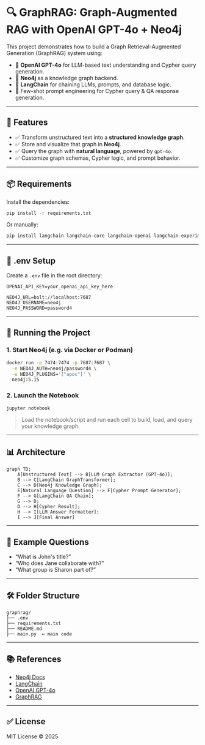 
# 🔍 GraphRAG: Graph-Augmented RAG with OpenAI GPT-4o + Neo4j

This project demonstrates how to build a Graph Retrieval-Augmented Generation (GraphRAG) system using:

- 🧠 **OpenAI GPT-4o** for LLM-based text understanding and Cypher query generation.
- 🧬 **Neo4j** as a knowledge graph backend.
- 🔗 **LangChain** for chaining LLMs, prompts, and database logic.
- 🧾 Few-shot prompt engineering for Cypher query & QA response generation.

---

## 🚀 Features

- ✅ Transform unstructured text into a **structured knowledge graph**.
- ✅ Store and visualize that graph in **Neo4j**.
- ✅ Query the graph with **natural language**, powered by `gpt-4o`.
- ✅ Customize graph schemas, Cypher logic, and prompt behavior.

---

## 📦 Requirements

Install the dependencies:

```bash
pip install -r requirements.txt
```

Or manually:

```bash
pip install langchain langchain-core langchain-openai langchain-experimental langchain-neo4j openai neo4j python-dotenv jupyter
```

---

## 🔐 .env Setup

Create a `.env` file in the root directory:

```env
OPENAI_API_KEY=your_openai_api_key_here

NEO4J_URL=bolt://localhost:7687
NEO4J_USERNAME=neo4j
NEO4J_PASSWORD=password4
```

---

## 🧪 Running the Project

### 1. Start Neo4j (e.g. via Docker or Podman)

```bash
docker run -p 7474:7474 -p 7687:7687 \
  -e NEO4J_AUTH=neo4j/password4 \
  -e NEO4J_PLUGINS='["apoc"]' \
  neo4j:5.15
```

### 2. Launch the Notebook

```bash
jupyter notebook
```

> Load the notebook/script and run each cell to build, load, and query your knowledge graph.

---

## 📊 Architecture

```mermaid
graph TD;
    A[Unstructured Text] --> B[LLM Graph Extractor (GPT-4o)];
    B --> C[LangChain GraphTransformer];
    C --> D[Neo4j Knowledge Graph];
    E[Natural Language Question] --> F[Cypher Prompt Generator];
    F --> G[LangChain QA Chain];
    G --> D;
    D --> H[Cypher Result];
    H --> I[LLM Answer Formatter];
    I --> J[Final Answer]
```

---

## 🧠 Example Questions

- “What is John's title?”
- “Who does Jane collaborate with?”
- “What group is Sharon part of?”

---

## 🛠️ Folder Structure

```
graphrag/
├── .env
├── requirements.txt
├── README.md
├── main.py  ← main code
```

---

## 📚 References

- [Neo4j Docs](https://neo4j.com/docs/)
- [LangChain](https://docs.langchain.com/)
- [OpenAI GPT-4o](https://platform.openai.com/)
- [GraphRAG](https://arxiv.org/abs/2306.11660)

---

## ✅ License

MIT License © 2025
